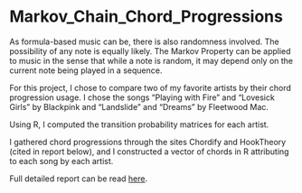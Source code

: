 # Markov_Chain_Chord_Progressions

As formula-based music can be, there is also randomness involved. The possibility of any note is equally likely.
The Markov Property can be applied to music in the sense that while a note is random, it may depend only on the current note being played in a sequence. 

For this project, I chose to compare two of my favorite artists by their chord progression usage.
I chose the songs “Playing with Fire” and “Lovesick Girls” by Blackpink and “Landslide” and “Dreams” by Fleetwood Mac. 

Using R, I computed the transition probability matrices for each artist.

I gathered chord progressions through the sites Chordify and HookTheory (cited in report below), and I constructed a vector of chords in R attributing to each song by each artist.

Full detailed report can be read [here](https://drive.google.com/file/d/134dFluWyTyfalqecKEDoP2qqQ67duInS/view?usp=share_link).
